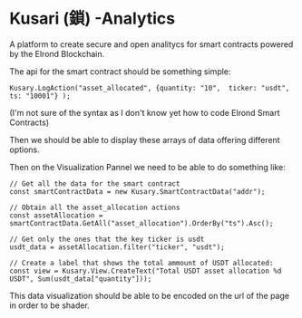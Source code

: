 # Kusari (鎖) -Analytics
A platform to create secure and open analitycs for smart contracts powered by the Elrond Blockchain.

The api for the smart contract should be something simple:

```
Kusary.LogAction("asset_allocated", {quantity: "10",  ticker: "usdt", ts: "10001"} );
```
(I'm not sure of the syntax as I don't know yet how to code Elrond Smart Contracts)

Then we should be able to display these arrays of data offering different options.

Then on the Visualization Pannel we need to be able to do something like:

```
// Get all the data for the smart contract
const smartContractData = new Kusary.SmartContractData("addr");

// Obtain all the asset_allocation actions
const assetAllocation = smartContractData.GetAll("asset_allocation").OrderBy("ts").Asc();

// Get only the ones that the key ticker is usdt
usdt_data = assetAllocation.filter("ticker", "usdt");

// Create a label that shows the total ammount of USDT allocated:
const view = Kusary.View.CreateText("Total USDT asset allocation %d USDT", Sum(usdt_data["quantity"]));

```

This data visualization should be able to be encoded on the url of the page in order to be shader.
